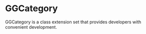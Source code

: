 # GGCategory
GGCategory is a class extension set that provides developers with convenient development.
